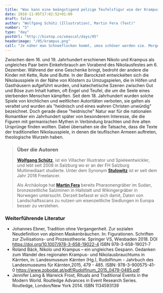 ```yaml
---
title: "Was kann eine beängstigend pelzige Teufelsfigur wie der Krampus mit Romantik zu tun haben?"
date: 2018-11-05T17:02:52+01:00
draft: false
author: "Wolfgang Schütz (Illustration), Martin Fera (Text)"
number: "5"
type: "day"
postUrl: "http://biotop.co/xmascal/days/05"
headerimage: "/05/krampus.png"
call: "Je näher man Schneeflocken kommt, umso schöner werden sie. Morgen gibt es mehr wissenschaftlichen Einblick zum Thema Schnee"
---
```

Zwischen dem 16. und 19. Jahrhundert erschienen Nikolo und Krampus als ungleiches Paar beim Einkehrbrauch am Vorabend des Nikolausfestes am 6. Dezember. Während der eine Geschenke bringt, bedroht der andere die Kinder mit Kette, Rute und Butte. In der Barockzeit entwickelten sich die Nikolausspiele in der Nähe von Klöstern zu Umzugspielen, die in Höfen und Gasthäusern aufgeführt wurden, und katechetische Szenen zwischen Gut und Böse zum Inhalt hatten, oft Engel und Teufel, die um die Seele eines sterbenden Menschen kämpften.
Seit dem 18. Jahrhundert wurden solche Spiele von kirchlichen und weltlichen Autoritäten verboten, sie galten als veraltet und wurden als "heidnisch und eines wahren Christen unwürdig" bezeichnet. Doch gerade diese "heidnische" Natur war für die nationalen Romantiker ein Jahrhundert später von besonderem Interesse, die die Figuren mit germanischen Mythen in Verbindung brachten und ihre alten Ursprünge finden wollten. Dabei übersahen sie die Tatsache, dass die Texte der traditionellen Nikolausspiele, in denen die teuflischen Armeen auftreten, theologische Wurzeln haben.

> ### Über die Autoren
> **[Wolfgang Schütz](http://www.stulowitz.at)**, ist ein Villacher Illustrator und Spieleentwickler, und lebt seit 2008 in Salzburg wo er an der FH Salzburg Multimediaart studierte. Unter dem Synonym **[Stulowitz](http://www.stulowitz.at)** ist er seit dem Jahr 2018 Freelancer.
>
> Als Archäologe hat **[Martin Fera](http://biotop.co/de/person/martin-fera/)** bereits Pharaonengräber im Sudan, bronzezeitliche Salzminen in Hallstatt und Wikingergräber in Norwegen untersucht. Derzeit befasst er sich damit, Daten von Landschaftsscans zu nutzen um eisenzeitliche Siedlungen in Europa besser zu verstehen.
<!--more-->

### Weiterführende Literatur
- Johannes Ebner, Tradition ohne Vergangenheit. Zur sozialen Neudefinition von alpinen Maskenbräuchen. In: Figurationen. Schriften zur Zivilisations- und Prozesstheorie. Springer VS, Wiesbaden 2018. DOI https://doi.org/10.1007/978-3-658-19022-4 ISBN 978-3-658-19021-7
- Roland Bäck, Nikolo und Krampus – ein ungleiches Gespann. Gedanken zum Wandel des regionalen Krampus- und Nikolausbrauchtums in Kärnten, in: Landesmuseum Kärnten (Hg.), Rudolfinum - Jahrbuch des Landesmuseums für Kärnten,2015, 479 - 485. ISBN: 978-3-900575-41-0 https://www.zobodat.at/pdf/Rudolfinum_2015_0479-0485.pdf
- Jennifer Laing & Warwick Frost, Rituals and Traditional Events in the Modern World. Routledge Advances in Event Research Series. Routledge, London/New York 2014. ISBN 1134593139
